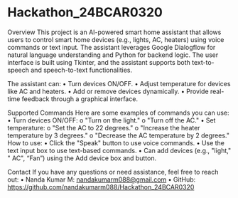 # Hackathon_24BCAR0320

Overview
This project is an AI-powered smart home assistant that allows users to control smart home devices (e.g., lights, AC, heaters) using voice commands or text input. The assistant leverages Google Dialogflow for natural language understanding and Python for backend logic. The user interface is built using Tkinter, and the assistant supports both text-to-speech and speech-to-text functionalities.

The assistant can:
•	Turn devices ON/OFF.
•	Adjust temperature for devices like AC and heaters.
•	Add or remove devices dynamically.
•	Provide real-time feedback through a graphical interface.

Supported Commands
Here are some examples of commands you can use:
•	Turn devices ON/OFF:
o	"Turn on the light."
o	"Turn off the AC."
•	Set temperature:
o	"Set the AC to 22 degrees."
o	"Increase the heater temperature by 3 degrees."
o	"Decrease the AC temperature by 2 degrees."
How to use: 
•	Click the "Speak" button to use voice commands.
•	Use the text input box to use text-based commands.
•	Can add devices (e.g., "light," " AC", “Fan”)  using the Add device box and button. 

Contact
If you have any questions or need assistance, feel free to reach out:
•	Nanda Kumar M: nandakumarm088@gmail.com
•	GitHub: https://github.com/nandakumarm088/Hackathon_24BCAR0320

